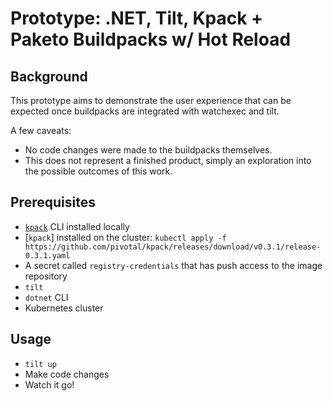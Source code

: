 # Prototype: .NET, Tilt, Kpack + Paketo Buildpacks w/ Hot Reload

## Background

This prototype aims to demonstrate the user experience that can be expected once buildpacks are integrated with watchexec and tilt.

A few caveats:
* No code changes were made to the buildpacks themselves.
* This does not represent a finished product, simply an exploration into the possible outcomes of this work.

## Prerequisites

* [`kpack`](https://github.com/vmware-tanzu/kpack-cli) CLI installed locally
* [`kpack`] installed on the cluster: `kubectl apply -f https://github.com/pivotal/kpack/releases/download/v0.3.1/release-0.3.1.yaml
`
* A secret called `registry-credentials` that has push access to the image
  repository
* `tilt`
* `dotnet` CLI
* Kubernetes cluster

## Usage

* `tilt up`
* Make code changes
* Watch it go!




